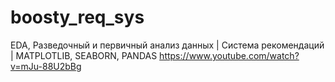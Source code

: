 # boosty_req_sys
EDA, Разведочный и первичный анализ данных | Система рекомендаций | MATPLOTLIB, SEABORN, PANDAS https://www.youtube.com/watch?v=mJu-88U2bBg
